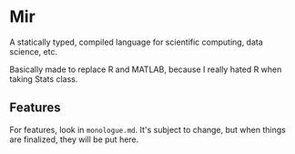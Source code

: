 # Mir
A statically typed, compiled language for scientific computing, data science, etc.

Basically made to replace R and MATLAB, because I really hated R when taking Stats class.

## Features
For features, look in `monologue.md`. It's subject to change, but when things are finalized, they will be put here.
